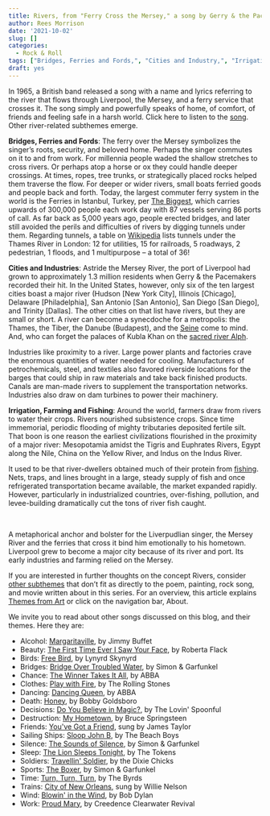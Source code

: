 ```yaml
---
title: Rivers, from "Ferry Cross the Mersey," a song by Gerry & the Pacemakers
author: Rees Morrison
date: '2021-10-02'
slug: []
categories:
  - Rock & Roll
tags: ["Bridges, Ferries and Fords,", "Cities and Industry,", "Irrigation, Farming and Fishing",]
draft: yes
---
```


In 1965, a British band released a song with a name and lyrics referring to the river that flows through Liverpool, the Mersey, and a ferry service that crosses it.  The song simply and powerfully speaks of home, of comfort, of friends and feeling safe in a harsh world.   Click here to listen to the [song](https://www.youtube.com/watch?v=08083BNaYcA).  Other river-related subthemes emerge.

<!--more-->

**Bridges, Ferries and Fords**:   The ferry over the Mersey symbolizes the singer’s roots, security, and beloved home.  Perhaps the singer commutes on it to and from work.  For millennia people waded the shallow stretches to cross rivers.  Or perhaps atop a horse or ox they could handle deeper crossings.  At times, ropes, tree trunks, or strategically placed rocks helped them traverse the flow.  For deeper or wider rivers, small boats ferried goods and people back and forth.  Today, the largest commuter ferry system in the world is the Ferries in Istanbul, Turkey, per [The Biggest](https://the-biggest.net/buildings/what-is-the-largest-ferry-system-in-the-world.html), which carries upwards of 300,000 people each work day with 87 vessels serving 86 ports of call.  As far back as 5,000 years ago, people erected bridges, and later still avoided the perils and difficulties of rivers by digging tunnels under them.  Regarding tunnels, a table on [Wikipedia](https://en.wikipedia.org/wiki/Tunnels_underneath_the_River_Thames) lists tunnels under the Thames River in London:  12 for utilities, 15 for railroads, 5 roadways, 2 pedestrian, 1 floods, and 1 multipurpose – a total of 36!

**Cities and Industries**:  Astride the Mersey River, the port of Liverpool had grown to approximately 1.3 million residents when Gerry & the Pacemakers recorded their hit.  In the United States, however, only six of the ten largest cities boast a major river (Hudson [New York City], Illinois [Chicago], Delaware [Philadelphia], San Antonio [San Antonio], San Diego [San Diego], and Trinity [Dallas].   The other cities on that list have rivers, but they are small or short.  A river can become a synecdoche for a metropolis: the Thames, the Tiber, the Danube (Budapest), and the [Seine](Seine) come to mind.  And, who can forget the palaces of Kubla Khan on the [sacred river Alph](Kubla).

Industries like proximity to a river.  Large power plants and factories crave the enormous quantities of water needed for cooling.  Manufacturers of petrochemicals, steel, and textiles also favored riverside locations for the barges that could ship in raw materials and take back finished products.  Canals are man-made rivers to supplement the transportation networks.  Industries also draw on dam turbines to power their machinery.

**Irrigation, Farming and Fishing**:  Around the world, farmers draw from rivers to water their crops.  Rivers nourished subsistence crops.  Since time immemorial, periodic flooding of mighty tributaries deposited fertile silt.  That boon is one reason the earliest civilizations flourished in the proximity of a major river: Mesopotamia amidst the Tigris and Euphrates Rivers, Egypt along the Nile, China on the Yellow River, and Indus on the Indus River.   

It used to be that river-dwellers obtained much of their protein from [fishing](River).   Nets, traps, and lines brought in a large, steady supply of fish and once refrigerated transportation became available, the market expanded rapidly.  However, particularly in industrialized countries, over-fishing, pollution, and levee-building dramatically cut the tons of river fish caught.

&nbsp;

A metaphorical anchor and bolster for the Liverpudlian singer, the Mersey River and the ferries that cross it bind him emotionally to his hometown.  Liverpool grew to become a major city because of its river and port.  Its early industries and farming relied on the Mersey.

If you are interested in further thoughts on the concept Rivers, consider [other subthemes]() that don’t fit as directly to the poem, painting, rock song, and movie written about in this series.  For an overview, this article explains [Themes from Art](http://bit.ly/3sRXopI) or click on the navigation bar, About.

We invite you to read about other songs discussed on this blog, and their themes.  Here they are: 

* Alcohol: [Margaritaville](https://themesfromart.com/post/2021-02-01-alcohol-margaritaville-buffet/alcoholmargarita/), by Jimmy Buffet
* Beauty: [The First Time Ever I Saw Your Face](https://themesfromart.com/post/2021-04-21-beautyflack/beautyflack/), by Roberta Flack
* Birds: [Free Bird]( https://themesfromart.com/post/2021-06-07-birds-free-bird-a-song-by-lynyrd-skynyrd/birdsfreebird/), by Lynyrd Skynyrd
* Bridges: [Bridge Over Troubled Water](https://themesfromart.com/post/2021-07-26-bridges-from-bridge-over-troubled-waters-a-song-by-simon-garfunkel/bridgestroubled/), by Simon & Garfunkel
* Chance: [The Winner Takes It All](https://themesfromart.com/post/2021-03-14-chancechurch/chancechurch/), by ABBA
* Clothes: [Play with Fire](https://themesfromart.com/post/2021-08-30-clothes-from-play-with-fire-a-song-by-the-rolling-stones/clothesfire/), by The Rolling Stones
* Dancing: [Dancing Queen](https://themesfromart.com/post/2021-09-10-dancing-from-dancing-queen-a-song-by-abba/dancingabba/), by ABBA
* Death: [Honey](https://themesfromart.com/post/2021-05-03-death-from-honey-sung-by-bobby-goldsboro/deathhoney/), by Bobby Goldsboro
* Decisions: [Do You Believe in Magic?](https://themesfromart.com/post/2021-02-08-decisions-from-do-you-believe-in-magic-a-song-by-the-lovin-spoonful/decisionsmagicspoonful/), by The Lovin' Spoonful
* Destruction:	[My Hometown](https://themesfromart.com/post/2021-02-18-destruction-from-my-hometown-a-rock-ballad-by-bruce-springsteen/destructhometown/), by Bruce Springsteen
* Friends: [You've Got a Friend](https://themesfromart.com/post/2021-06-20-friends-you-ve-got-a-friend-a-song-by-carol-king-sung-by-james-taylor/friendstaylor/), sung by James Taylor
* Sailing Ships: [Sloop John B](https://themesfromart.com/post/2021-06-27-sailingships-from-sloop-john-b-a-rock-song-by-the-beach-boys/sailingshipsjohnb/), by The Beach Boys
* Silence: [The Sounds of Silence](https://themesfromart.com/post/2021-04-08-silencesounds/silencesounds/), by Simon & Garfunkel
* Sleep: [The Lion Sleeps Tonight](https://themesfromart.com/post/2021-09-22-sleep-from-the-lion-sleeps-tonight-a-song-by-the-tokens/sleeplion/), by The Tokens
* Soldiers: [Travellin' Soldier](https://themesfromart.com/post/2021-08-02-soldiers-from-travellin-soldier-a-song-by-the-chicks/soldierschicks/), by the Dixie Chicks
* Sports: [The Boxer](https://themesfromart.com/post/2021-07-12-sports-from-the-boxer-a-song-by-simon-garfunkel/sportsboxer/), by Simon & Garfunkel
* Time:	[Turn, Turn, Turn](https://themesfromart.com/post/2021-03-08-time-from-turn-turn-turn-by-the-byrds/timeturnturn/), by The Byrds
* Trains: [City of New Orleans](https://themesfromart.com/post/2021-05-10-trainsorleans/trainsorleans/), sung by Willie Nelson
* Wind: [Blowin' in the Wind](https://themesfromart.com/post/2021-08-12-wind-from-blowin-in-the-wind-a-song-by-bob-dylan/windblowin/), by Bob Dylan
* Work:	 [Proud Mary](https://themesfromart.com/post/2021-02-26-workproud/workproud/), by Creedence Clearwater Revival
